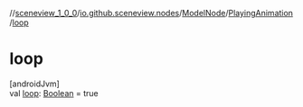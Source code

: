 //[sceneview_1_0_0](../../../../index.md)/[io.github.sceneview.nodes](../../index.md)/[ModelNode](../index.md)/[PlayingAnimation](index.md)/[loop](loop.md)

# loop

[androidJvm]\
val [loop](loop.md): [Boolean](https://kotlinlang.org/api/latest/jvm/stdlib/kotlin/-boolean/index.html) = true
